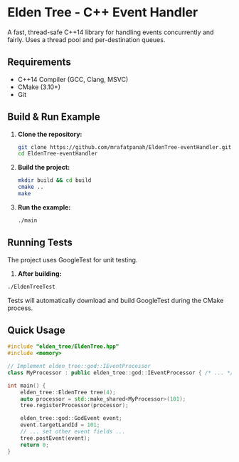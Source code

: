 # Elden Tree - C++ Event Handler

A fast, thread-safe C++14 library for handling events concurrently and fairly. Uses a thread pool and per-destination queues.

## Requirements

* C++14 Compiler (GCC, Clang, MSVC)
* CMake (3.10+)
* Git

## Build & Run Example

1.  **Clone the repository:**
    ```bash
    git clone https://github.com/mrafatpanah/EldenTree-eventHandler.git
    cd EldenTree-eventHandler
    ```
2.  **Build the project:**
    ```bash
    mkdir build && cd build
    cmake ..
    make
    ```

3.  **Run the example:**
    ```bash
    ./main
    ```

## Running Tests

The project uses GoogleTest for unit testing.

1. **After building:**
```bash
./EldenTreeTest
```

Tests will automatically download and build GoogleTest during the CMake process.

## Quick Usage

```cpp
#include "elden_tree/EldenTree.hpp"
#include <memory>

// Implement elden_tree::god::IEventProcessor
class MyProcessor : public elden_tree::god::IEventProcessor { /* ... */ };

int main() {
    elden_tree::EldenTree tree(4);
    auto processor = std::make_shared<MyProcessor>(101);
    tree.registerProcessor(processor);

    elden_tree::god::GodEvent event;
    event.targetLandId = 101;
    // ... set other event fields ...
    tree.postEvent(event);
    return 0;
}
```